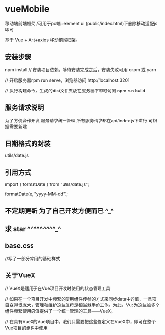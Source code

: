 # vueMobile
移动端前端框架 /可用于pc端+element ui (public/index.html)下删除移动适配js即可

基于 Vue + Ant+axios 移动前端框架。


## 安装步骤


npm install         // 安装项目依赖，等待安装完成之后，安装失败可用 cnpm 或 yarn

// 开启服务器npm run serve，浏览器访问 http://localhost:3201


// 执行构建命令，生成的dist文件夹放在服务器下即可访问
npm run build
## 服务请求说明
为了方便合作开发,服务请求统一管理 所有服务请求都在api/index.js下进行 可根据需要新建

## 日期格式的封装
utils/date.js
## 引用方式
import { formatDate } from "utils/date.js";

formatDate(e, "yyyy-MM-dd");
## 不定期更新 为了自己开发方便而已 ^_^
## 求 star ^_^^_^^_^^_^^_^
## base.css 
 //写了一部分常用的基础样式
 ## 关于VueX
 // VueX是适用于在Vue项目开发时使用的状态管理工具
 
 // 如果在一个项目开发中频繁的使用组件传参的方式来同步data中的值，一旦项目变得很庞大，管理和维护这些值将是相当棘手的工作。为此，Vue为这些被多个组件频繁使用的值提供了一个统一管理的工具——VueX。
 
 // 在具有VueX的Vue项目中，我们只需要把这些值定义在VueX中，即可在整个Vue项目的组件中使用
 
                             
                          
 
